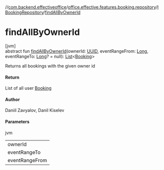 //[com.backend.effectiveoffice](../../../index.md)/[office.effective.features.booking.repository](../index.md)/[IBookingRepository](index.md)/[findAllByOwnerId](find-all-by-owner-id.md)

# findAllByOwnerId

[jvm]\
abstract fun [findAllByOwnerId](find-all-by-owner-id.md)(ownerId: [UUID](https://docs.oracle.com/javase/8/docs/api/java/util/UUID.html), eventRangeFrom: [Long](https://kotlinlang.org/api/latest/jvm/stdlib/kotlin/-long/index.html), eventRangeTo: [Long](https://kotlinlang.org/api/latest/jvm/stdlib/kotlin/-long/index.html)? = null): [List](https://kotlinlang.org/api/latest/jvm/stdlib/kotlin.collections/-list/index.html)&lt;[Booking](../../office.effective.model/-booking/index.md)&gt;

Returns all bookings with the given owner id

#### Return

List of all user [Booking](../../office.effective.model/-booking/index.md)

#### Author

Daniil Zavyalov, Danil Kiselev

#### Parameters

jvm

| |
|---|
| ownerId |
| eventRangeTo | use to set an upper bound for filtering bookings by start time |
| eventRangeFrom | lover bound for filtering bookings by start time |

